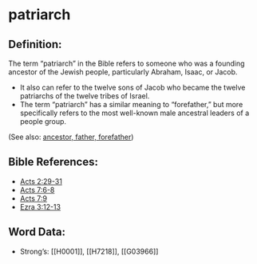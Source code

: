 # patriarch

## Definition:

The term “patriarch” in the Bible refers to someone who was a founding ancestor of the Jewish people, particularly Abraham, Isaac, or Jacob.

* It also can refer to the twelve sons of Jacob who became the twelve patriarchs of the twelve tribes of Israel.
* The term “patriarch” has a similar meaning to “forefather,” but more specifically refers to the most well-known male ancestral leaders of a people group.

(See also: [ancestor, father, forefather](../other/father.md))

## Bible References:

* [Acts 2:29-31](rc://en/tn/help/act/02/29)
* [Acts 7:6-8](rc://en/tn/help/act/07/06)
* [Acts 7:9](rc://en/tn/help/act/07/09)
* [Ezra 3:12-13](rc://en/tn/help/ezr/03/12)

## Word Data:

* Strong’s: [[H0001]], [[H7218]], [[G03966]]
